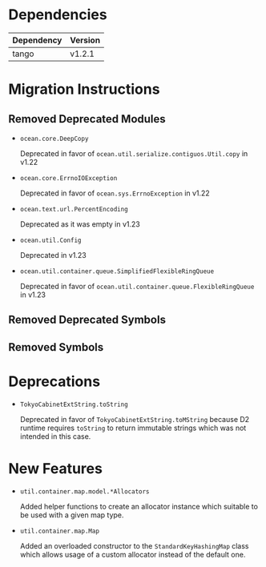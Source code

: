 Dependencies
============

Dependency | Version
-----------|---------
tango      | v1.2.1

Migration Instructions
======================

Removed Deprecated Modules
--------------------------

* `ocean.core.DeepCopy`

  Deprecated in favor of `ocean.util.serialize.contiguos.Util.copy` in v1.22

* `ocean.core.ErrnoIOException`

  Deprecated in favor of `ocean.sys.ErrnoException` in v1.22

* `ocean.text.url.PercentEncoding`

  Deprecated as it was empty in v1.23

* `ocean.util.Config`

  Deprecated in v1.23

* `ocean.util.container.queue.SimplifiedFlexibleRingQueue`

  Deprecated in favor of `ocean.util.container.queue.FlexibleRingQueue` in v1.23

Removed Deprecated Symbols
--------------------------

Removed Symbols
---------------

Deprecations
============

* `TokyoCabinetExtString.toString`

  Deprecated in favor of `TokyoCabinetExtString.toMString` because D2 runtime
  requires `toString` to return immutable strings which was not intended in
  this case.

New Features
============


* `util.container.map.model.*Allocators`

  Added helper functions to create an allocator instance which suitable to be
  used with a given map type.

* `util.container.map.Map`

  Added an overloaded constructor to the `StandardKeyHashingMap` class which
  allows usage of a custom allocator instead of the default one.
